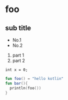 # foo


## sub title

* No.1
* No.2 

1. part 1
2. part 2 

`int x = 0;`
```kotlin 
fun foo() = "hello kotlin"
fun bar(){
  println(foo())
}
```
